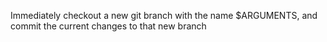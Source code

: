 Immediately checkout a new git branch with the name $ARGUMENTS, and commit the current changes to that new branch